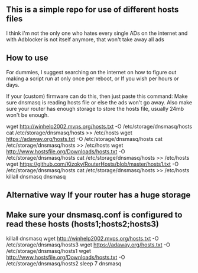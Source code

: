 ## This is a simple repo for use of different hosts files

I think i'm not the only one who hates every single ADs on the internet
and with Adblocker is not itself anymore, that won't take away all ads

## How to use

For dummies, I suggest searching on the internet on how to figure out making a script run at only once per reboot, or If you wish
per hours or days.

If your (custom) firmware can do this, then just paste this command:
Make sure dnsmasq is reading hosts file or else the ads won't go away.
Also make sure your router has enough storage to store the hosts file, usually 24mb won't be enough.

wget http://winhelp2002.mvps.org/hosts.txt -O /etc/storage/dnsmasq/hosts
cat /etc/storage/dnsmasq/hosts >> /etc/hosts
wget https://adaway.org/hosts.txt -O /etc/storage/dnsmasq/hosts
cat /etc/storage/dnsmasq/hosts >> /etc/hosts
wget http://www.hostsfile.org/Downloads/hosts.txt -O /etc/storage/dnsmasq/hosts
cat /etc/storage/dnsmasq/hosts >> /etc/hosts
wget https://github.com/Kizoky/RouterHosts/blob/master/hosts1.txt -O /etc/storage/dnsmasq/hosts
cat /etc/storage/dnsmasq/hosts >> /etc/hosts
killall dnsmasq
dnsmasq

## Alternative way If your router has a huge storage
## Make sure your dnsmasq.conf is configured to read these hosts (hosts1;hosts2;hosts3)

killall dnsmasq
wget http://winhelp2002.mvps.org/hosts.txt -O /etc/storage/dnsmasq/hosts3
wget https://adaway.org/hosts.txt -O /etc/storage/dnsmasq/hosts1
wget http://www.hostsfile.org/Downloads/hosts.txt -O /etc/storage/dnsmasq/hosts2
sleep 7
dnsmasq
